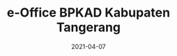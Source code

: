 ---
title: e-Office BPKAD Kabupaten Tangerang
# projectLink: 
# repoLink: 
published: false
description: e-Office BPKAD Kabupaten Tangerang Mobile App.
date: "2021-04-07"
icon: "/app_icons/e-Office-bpkad-kab-tng.png"
# thumbnail: 
# thumbnailDark: 
# highlight: true
# featured: true
# sznmApps: true
appStoreLink:
playStoreLink: https://play.google.com/store/apps/details?id=com.bpkadtng.eoffice
stacks: 
  - ionic
  - react
---